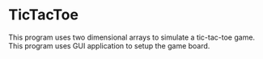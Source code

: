 # TicTacToe
This program uses two dimensional arrays to simulate a tic-tac-toe game. This program uses GUI application to setup the game board.
